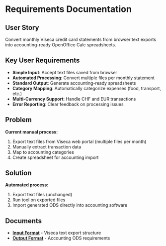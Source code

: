 # Requirements Documentation

## User Story

Convert monthly Viseca credit card statements from browser text exports into accounting-ready OpenOffice Calc spreadsheets.

## Key User Requirements

- **Simple Input**: Accept text files saved from browser
- **Automated Processing**: Convert multiple files per monthly statement  
- **Standard Output**: Generate accounting-ready spreadsheets
- **Category Mapping**: Automatically categorize expenses (food, transport, etc.)
- **Multi-Currency Support**: Handle CHF and EUR transactions
- **Error Reporting**: Clear feedback on processing issues

## Problem

**Current manual process:**

1. Export text files from Viseca web portal (multiple files per month)
1. Manually extract transaction data
1. Map to accounting categories
1. Create spreadsheet for accounting import

## Solution

**Automated process:**

1. Export text files (unchanged)
1. Run tool on exported files  
1. Import generated ODS directly into accounting software

## Documents

- **[Input Format](01-input-format.md)** - Viseca text export structure  
- **[Output Format](02-output-format.md)** - Accounting ODS requirements

